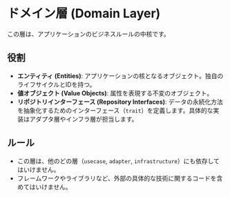 # ドメイン層 (Domain Layer)

この層は、アプリケーションのビジネスルールの中核です。

## 役割

-   **エンティティ (Entities)**: アプリケーションの核となるオブジェクト。独自のライフサイクルとIDを持つ。
-   **値オブジェクト (Value Objects)**: 属性を表現する不変のオブジェクト。
-   **リポジトリインターフェース (Repository Interfaces)**: データの永続化方法を抽象化するためのインターフェース（`trait`）を定義します。具体的な実装はアダプタ層やインフラ層が担当します。

## ルール

-   この層は、他のどの層（`usecase`, `adapter`, `infrastructure`）にも依存してはいけません。
-   フレームワークやライブラリなど、外部の具体的な技術に関するコードを含めてはいけません。